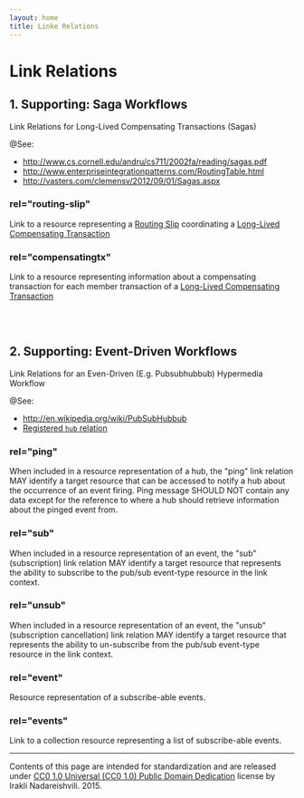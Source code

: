 ```yaml
---
layout: home
title: Linke Relations
---
```


# Link Relations


## 1. Supporting: Saga Workflows

Link Relations for Long-Lived Compensating Transactions (Sagas)

@See:

- <http://www.cs.cornell.edu/andru/cs711/2002fa/reading/sagas.pdf>
- <http://www.enterpriseintegrationpatterns.com/RoutingTable.html>
- <http://vasters.com/clemensv/2012/09/01/Sagas.aspx>

### <a name="routing-slip"></a>rel="routing-slip"

Link to a resource representing 
a [Routing Slip](http://www.enterpriseintegrationpatterns.com/RoutingTable.html) 
coordinating a 
[Long-Lived Compensating Transaction](http://www.cs.cornell.edu/andru/cs711/2002fa/reading/sagas.pdf)

### <a name="compensatingtx"></a>rel="compensatingtx"

Link to a resource representing information about a compensating transaction for
 each member transaction of a
[Long-Lived Compensating Transaction](http://www.cs.cornell.edu/andru/cs711/2002fa/reading/sagas.pdf)

<br/>
<br/>

## 2. Supporting: Event-Driven Workflows 

Link Relations for an Even-Driven (E.g. Pubsubhubbub) Hypermedia Workflow

@See:

- <http://en.wikipedia.org/wiki/PubSubHubbub>
- [Registered `hub` relation](http://www.iana.org/assignments/link-relations/link-relations.xhtml)

### <a name="ping"></a>rel="ping"

When included in a resource representation of a hub, the "ping" link relation MAY identify a 
target resource that can be accessed to notify a hub about the occurrence of 
an event firing. Ping message SHOULD NOT contain any data except for the reference
to where a hub should retrieve information about the pinged event from.


### <a name="sub"></a>rel="sub"

When included in a resource representation of an event, the "sub" (subscription) link relation MAY identify a target resource that represents the ability to subscribe to the pub/sub  event-type resource in the link context. 

### <a name="unsub"></a>rel="unsub"

When included in a resource representation of an event, the "unsub" (subscription cancellation) link relation MAY identify a target resource that represents the ability to un-subscribe from the pub/sub event-type resource in the link context. 

### <a name="event"></a>rel="event"

Resource representation of a subscribe-able events.


### <a name="events"></a>rel="events"

Link to a collection resource representing a list of subscribe-able events.


---

Contents of this page are intended for standardization and are released 
under [CC0 1.0 Universal (CC0 1.0) Public Domain Dedication](https://creativecommons.org/publicdomain/zero/1.0/)
license by Irakli Nadareishvili. 2015.

<br/>
<br/>

